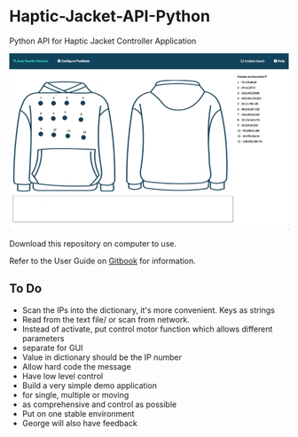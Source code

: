 # Haptic-Jacket-API-Python
 Python API for Haptic Jacket Controller Application

![Image of preview 1](preview.gif)

 Download this repository on computer to use.

 Refer to the User Guide on [Gitbook](https://pi31415.gitbook.io/haptic-jacket/) for information.



 ## To Do

- Scan the IPs into the dictionary, it's more convenient. Keys as strings
- Read from the text file/ or scan from network.
- Instead of activate, put control motor function which allows different parameters
- separate for GUI
- Value in dictionary should be the IP number
- Allow hard code the message
- Have low level control
- Build a very simple demo application
- for single, multiple or moving
- as comprehensive and control as possible
- Put on one stable environment
- George will also have feedback

